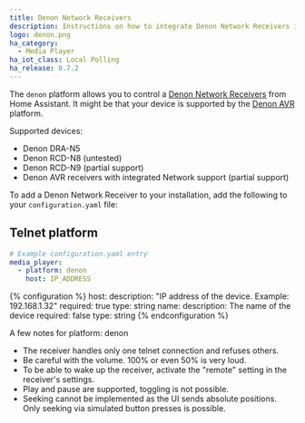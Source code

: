 ```yaml
---
title: Denon Network Receivers
description: Instructions on how to integrate Denon Network Receivers into Home Assistant.
logo: denon.png
ha_category:
  - Media Player
ha_iot_class: Local Polling
ha_release: 0.7.2
---
```


The `denon` platform allows you to control a [Denon Network Receivers](https://www.denon.co.uk/chg/product/compactsystems/networkmusicsystems/ceolpiccolo) from Home Assistant. It might be that your device is supported by the [Denon AVR] platform.

Supported devices:

- Denon DRA-N5
- Denon RCD-N8 (untested)
- Denon RCD-N9 (partial support)
- Denon AVR receivers with integrated Network support (partial support)

To add a Denon Network Receiver to your installation, add the following to your `configuration.yaml` file:

## Telnet platform

```yaml
# Example configuration.yaml entry
media_player:
  - platform: denon
    host: IP_ADDRESS
```

{% configuration %}
host:
  description: "IP address of the device. Example: 192.168.1.32"
  required: true
  type: string
name:
  description: The name of the device
  required: false
  type: string
{% endconfiguration %}

A few notes for platform: denon

- The receiver handles only one telnet connection and refuses others.
- Be careful with the volume. 100% or even 50% is very loud.
- To be able to wake up the receiver, activate the "remote" setting in the receiver's settings.
- Play and pause are supported, toggling is not possible.
- Seeking cannot be implemented as the UI sends absolute positions. Only seeking via simulated button presses is possible.

[Denon AVR]: /integrations/denonavr/
